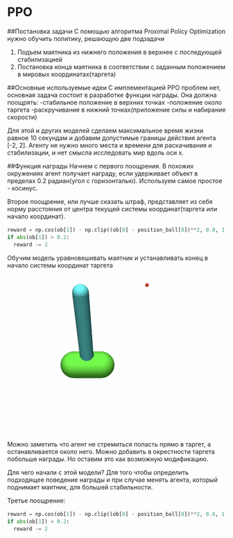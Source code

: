 # PPO

##Постановка задачи
С помощью алгоритма Proximal Policy Optimization нужно обучить политику, решающую две подзадачи

1. Подъем маятника из нижнего положения в верхнее с последующей стабилизацией 
2. Постановка конца маятника в соответствии с заданным положением в мировых координатах(таргета)

##Основные используемые идеи
С имплементацией PPO проблем нет, основная задача состоит в разработке функции награды. Она должна поощрять:
-стабильное положение в верхних точках
-положение около таргета
-раскручивание в нижний точках(приложение силы и набирание скорости)

Для этой и других моделей сделаем максимальное время жизни равное 10 секундам и добавим допустимые границы действия агента [-2, 2]. Агенту не нужно много места и времени для раскачивания и стабилизации, и нет смысла исследовать мир вдоль оси x.

##Функция награды
Начнем с первого поощрения. В похожих окружениях агент получает награду, если удерживает объект в пределах 0.2 радиан(угол с горизонталью). Используем самое простое - косинус.

Второе поощрение, или лучше сказать штраф, представляет из себя норму расстояния от центра текущей системы координат(таргета или начало координат).

```python
reward = np.cos(ob[1]) - np.clip((ob[0] - position_ball[0])**2, 0.0, 1.0)
if abs(ob[1]) > 0.2:
  reward -= 2
```
Обучим модель уравновешивать маятник и устанавливать конец в начало системы координат таргета
[![Watch the video](https://github.com/Pikudan/PPO/blob/4c8ac915d27fe7b9a70a311848ba6a1ba831d021/video/%D1%83%D1%80%D0%B0%D0%B2%D0%BD%D0%BE%D0%B2%D0%B5%D1%88%D0%B8%D0%B2%D0%B0%D0%BD%D0%B8%D0%B5.jpg)](https://github.com/Pikudan/PPO/blob/903966790292efba3ba0ebc042a8e169e6d716ec/video/%D1%83%D1%80%D0%B0%D0%B2%D0%BD%D0%BE%D0%B2%D0%B5%D1%88%D0%B8%D0%B2%D0%B0%D0%BD%D0%B8%D0%B5.mov)

Можно заметить что агент не стремиться попасть прямо в таргет, а останавливается около него. Можно добавить в окрестности таргета побольше награды. Но оставим это как возможную модификацию.

Для чего начали с этой модели? Для того чтобы определить подходящее поведение награды и при случае менять агента, который поднимает маятник, для большей стабильности.

Третье поощрение:
```python
reward = np.cos(ob[1]) - np.clip((ob[0] - position_ball[0])**2, 0.0, 1.0)
if abs(ob[1]) > 0.2:
  reward -= 2
```

